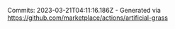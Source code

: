 Commits: 2023-03-21T04:11:16.186Z - Generated via https://github.com/marketplace/actions/artificial-grass
<br>
